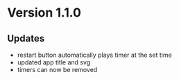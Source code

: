 # Version 1.1.0
## Updates
- restart button automatically plays timer at the set time
- updated app title and svg
- timers can now be removed
